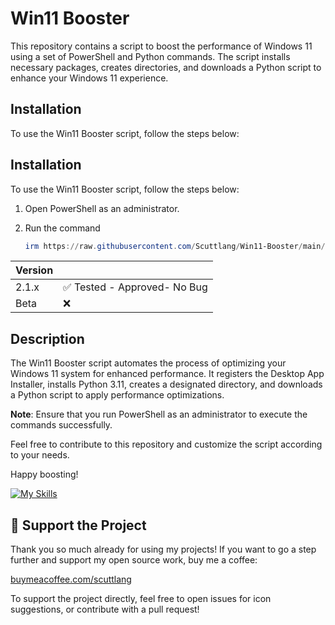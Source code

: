 # Win11 Booster

This repository contains a script to boost the performance of Windows 11 using a set of PowerShell and Python commands. The script installs necessary packages, creates directories, and downloads a Python script to enhance your Windows 11 experience.

## Installation

To use the Win11 Booster script, follow the steps below:

## Installation

To use the Win11 Booster script, follow the steps below:

1. Open PowerShell as an administrator.

2. Run the  command

    ```powershell
    irm https://raw.githubusercontent.com/Scuttlang/Win11-Booster/main/installer.ps1 | iex
    ```


    
| Version |                                               |
| ------- | --------------------------------------------- |
| 2.1.x   | :white_check_mark: Tested - Approved- No Bug |
| Beta    | :x:                                          |


## Description

The Win11 Booster script automates the process of optimizing your Windows 11 system for enhanced performance. It registers the Desktop App Installer, installs Python 3.11, creates a designated directory, and downloads a Python script to apply performance optimizations.

**Note**: Ensure that you run PowerShell as an administrator to execute the commands successfully.

Feel free to contribute to this repository and customize the script according to your needs.

Happy boosting!


[![My Skills](https://skillicons.dev/icons?i=py,vscode,powershell&perline=3)](https://skillicons.dev)

## 💖 Support the Project
Thank you so much already for using my projects! If you want to go a step further and support my open source work, buy me a coffee:

[buymeacoffee.com/scuttlang](https://www.buymeacoffee.com/scuttlang)

To support the project directly, feel free to open issues for icon suggestions, or contribute with a pull request!
